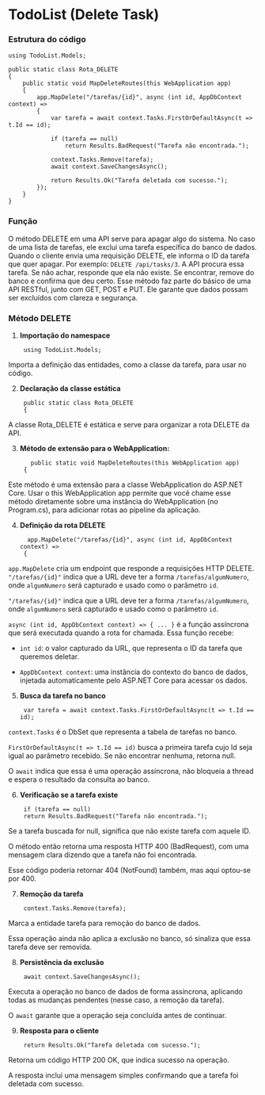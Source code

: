 # TodoList (Delete Task)

### Estrutura do código

    using TodoList.Models; 

    public static class Rota_DELETE
    {
        public static void MapDeleteRoutes(this WebApplication app)
        {
            app.MapDelete("/tarefas/{id}", async (int id, AppDbContext context) =>
            {
                var tarefa = await context.Tasks.FirstOrDefaultAsync(t => t.Id == id);
    
                if (tarefa == null)
                    return Results.BadRequest("Tarefa não encontrada.");
    
                context.Tasks.Remove(tarefa);
                await context.SaveChangesAsync();
    
                return Results.Ok("Tarefa deletada com sucesso.");
            });
        }
    }

### Função

O método DELETE em uma API serve para apagar algo do sistema. No caso de uma lista de tarefas, ele exclui uma tarefa específica do banco de dados. Quando o cliente envia uma requisição DELETE, ele informa o ID da tarefa que quer apagar. Por exemplo: `DELETE /api/tasks/3`. A API procura essa tarefa. Se não achar, responde que ela não existe. Se encontrar, remove do banco e confirma que deu certo. Esse método faz parte do básico de uma API RESTful, junto com GET, POST e PUT. Ele garante que dados possam ser excluídos com clareza e segurança.

### Método DELETE

1. **Importação do namespace**

        using TodoList.Models;
   

Importa a definição das entidades, como a classe da tarefa, para usar no código.

2. **Declaração da classe estática**

        public static class Rota_DELETE 
        {
   

A classe Rota_DELETE é estática e serve para organizar a rota DELETE da API.

3. **Método de extensão para o WebApplication:**

          public static void MapDeleteRoutes(this WebApplication app)
        {
   

Este método é uma extensão para a classe WebApplication do ASP.NET Core. Usar o this WebApplication app permite que você chame esse método diretamente sobre uma instância do WebApplication (no Program.cs), para adicionar rotas ao pipeline da aplicação.

4. **Definição da rota DELETE**

         app.MapDelete("/tarefas/{id}", async (int id, AppDbContext context) =>
        {
   

`app.MapDelete` cria um endpoint que responde a requisições HTTP DELETE. `"/tarefas/{id}"` indica que a URL deve ter a forma `/tarefas/algumNumero`, onde `algumNumero` será capturado e usado como o parâmetro `id`.

`"/tarefas/{id}"` indica que a URL deve ter a forma `/tarefas/algumNumero`, onde `algumNumero` será capturado e usado como o parâmetro `id`.

`async (int id, AppDbContext context) => { ... }` é a função assíncrona que será executada quando a rota for chamada. Essa função recebe:

- `int id`: o valor capturado da URL, que representa o ID da tarefa que queremos deletar.

- `AppDbContext context`: uma instância do contexto do banco de dados, injetada automaticamente pelo ASP.NET Core para acessar os dados.

5. **Busca da tarefa no banco**

        var tarefa = await context.Tasks.FirstOrDefaultAsync(t => t.Id == id);
   

`context.Tasks` é o DbSet que representa a tabela de tarefas no banco.

`FirstOrDefaultAsync(t => t.Id == id)` busca a primeira tarefa cujo Id seja igual ao parâmetro recebido. Se não encontrar nenhuma, retorna null.

O `await` indica que essa é uma operação assíncrona, não bloqueia a thread e espera o resultado da consulta ao banco.

6. **Verificação se a tarefa existe**

        if (tarefa == null)
        return Results.BadRequest("Tarefa não encontrada.");
   

Se a tarefa buscada for null, significa que não existe tarefa com aquele ID.

O método então retorna uma resposta HTTP 400 (BadRequest), com uma mensagem clara dizendo que a tarefa não foi encontrada.

Esse código poderia retornar 404 (NotFound) também, mas aqui optou-se por 400.

7. **Remoção da tarefa**

        context.Tasks.Remove(tarefa);
   

Marca a entidade tarefa para remoção do banco de dados.

Essa operação ainda não aplica a exclusão no banco, só sinaliza que essa tarefa deve ser removida.

8. **Persistência da exclusão**

        await context.SaveChangesAsync();
   

Executa a operação no banco de dados de forma assíncrona, aplicando todas as mudanças pendentes (nesse caso, a remoção da tarefa).

O `await` garante que a operação seja concluída antes de continuar.

9. **Resposta para o cliente**

        return Results.Ok("Tarefa deletada com sucesso.");
   

Retorna um código HTTP 200 OK, que indica sucesso na operação.

A resposta inclui uma mensagem simples confirmando que a tarefa foi deletada com sucesso.
